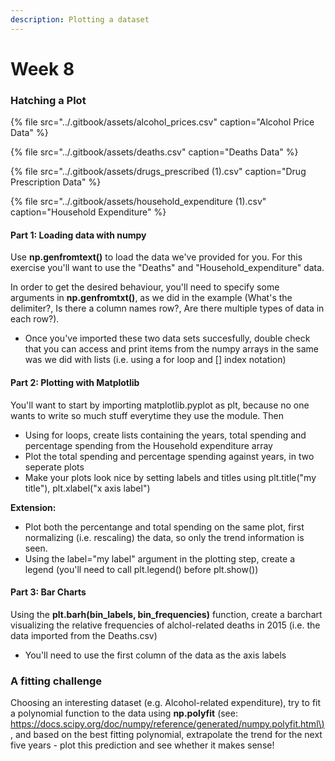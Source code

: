```yaml
---
description: Plotting a dataset
---
```


# Week 8

### Hatching a Plot <a id="Hatching-a-Plot"></a>

{% file src="../.gitbook/assets/alcohol\_prices.csv" caption="Alcohol Price Data" %}

{% file src="../.gitbook/assets/deaths.csv" caption="Deaths Data" %}

{% file src="../.gitbook/assets/drugs\_prescribed \(1\).csv" caption="Drug Prescription Data" %}

{% file src="../.gitbook/assets/household\_expenditure \(1\).csv" caption="Household Expenditure" %}

#### Part 1: Loading data with numpy <a id="Part-1:-Loading-data-with-numpy"></a>

Use **np.genfromtext\(\)** to load the data we've provided for you. For this exercise you'll want to use the "Deaths" and "Household\_expenditure" data.

In order to get the desired behaviour, you'll need to specify some arguments in **np.genfromtxt\(\)**, as we did in the example \(What's the delimiter?, Is there a column names row?, Are there multiple types of data in each row?\).

* Once you've imported these two data sets succesfully, double check that you can access and print items from the numpy arrays in the same was we did with lists \(i.e. using a for loop and \[\] index notation\)

#### Part 2: Plotting with Matplotlib <a id="Part-2:-Plotting-with-Matplotlib"></a>

You'll want to start by importing matplotlib.pyplot as plt, because no one wants to write so much stuff everytime they use the module. Then

* Using for loops, create lists containing the years, total spending and percentage spending from the Household expenditure array
* Plot the total spending and percentage spending against years, in two seperate plots
* Make your plots look nice by setting labels and titles using plt.title\("my title"\), plt.xlabel\("x axis label"\)

**Extension:**

* Plot both the percentange and total spending on the same plot, first normalizing \(i.e. rescaling\) the data, so only the trend information is seen.
* Using the label="my label" argument in the plotting step, create a legend \(you'll need to call plt.legend\(\) before plt.show\(\)\)

#### Part 3: Bar Charts <a id="Part-3:-Bar-Charts"></a>

Using the **plt.barh\(bin\_labels, bin\_frequencies\)** function, create a barchart visualizing the relative frequencies of alchol-related deaths in 2015 \(i.e. the data imported from the Deaths.csv\)

* You'll need to use the first column of the data as the axis labels

### A fitting challenge <a id="A-fitting-challenge"></a>

Choosing an interesting dataset \(e.g. Alcohol-related expenditure\), try to fit a polynomial function to the data using **np.polyfit** \(see: [https://docs.scipy.org/doc/numpy/reference/generated/numpy.polyfit.html\)](https://docs.scipy.org/doc/numpy/reference/generated/numpy.polyfit.html%29), and based on the best fitting polynomial, extrapolate the trend for the next five years - plot this prediction and see whether it makes sense!

